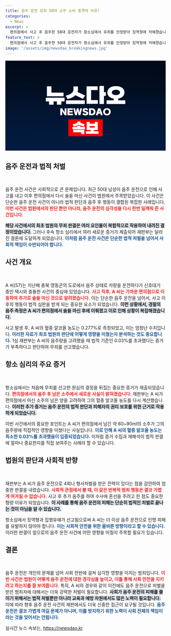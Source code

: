 ```yaml
---
title: 음주 운전 유죄 50대 소주 소비 충격적 이유!
categories:
  - News
excerpt: >
  편의점에서 사고 후 음주한 50대 운전자가 항소심에서 유죄를 인정받아 징역형에 처해졌습니다. 알코올 농도 재산정으로 음주 운전이 확인되며, 과거 음주 전력도 고려된 판결이었습니다.
feature_text: >
  편의점에서 사고 후 음주한 50대 운전자가 항소심에서 유죄를 인정받아 징역형에 처해졌습니다. 알코올 농도 재산정으로 음주 운전이 확인되며, 과거 음주 전력도 고려된 판결이었습니다.
image: '/assets/img/newsdao_breakingnews.jpg'
---
```


<p><img src="/assets/img/newsdao_breakingnews.jpg" alt="ontimetimes 속보" /></p>

<h2 data-ke-size="size26">음주 운전과 법적 처벌</h2>

<p data-ke-size="size16">&nbsp;</p> 

<p>음주 운전 사건은 사회적으로 큰 문제입니다. 최근 50대 남성이 음주 운전으로 인해 사고를 내고 이후 편의점에서 다시 술을 마신 사건이 법원에서 주목받았습니다. 이 사건은 단순한 음주 운전 사건이 아니라 법적 판단과 음주 후 행동이 결합된 복잡한 사례입니다. <b><span style="color: #ee2323;">이번 사건은 법원에서의 판단 뿐만 아니라, 음주 운전의 심각성을 다시 한번 일깨워 준 사건입니다.</span></b></p>

<p><b><span style="background-color: #21538527;">해당 사건에서의 최초 법원의 무죄 판결은 여러 요인들이 복합적으로 작용하여 내려진 결정이었습니다.</span></b> 그러나 후속 항소 심리에서 여러 새로운 증거가 제출되어 재판부는 달라진 결론에 도달하게 되었습니다. <b><span style="color: #1a5490;">이처럼 음주 운전 사건은 단순한 법적 처벌을 넘어서 사회적 책임이 수반되어야 합니다.</span></b></p>

<h2 data-ke-size="size26">사건 개요</h2>

<p data-ke-size="size16">&nbsp;</p>

<p>A 씨(57)는 지난해 충북 영동군의 도로에서 음주 상태로 차량을 운전하다가 신호대기 중인 택시와 충돌한 사건의 중심에 있었습니다. <b><span style="color: #ee2323;">사고 직후, A 씨는 가까운 편의점으로 이동하여 추가로 술을 마신 것으로 알려졌습니다.</span></b> 이는 단순한 음주 운전을 넘어서, 사고 이후의 행동이 법적 심판을 받게 되는 중요한 요소가 되었습니다. <b><span style="background-color: #21538527;">이런 상황에서, 경찰의 음주 측정은 A 씨가 편의점에서 술을 마신 후에 이뤄졌고 이로 인해 상황이 복잡해졌습니다.</span></b></p>

<p>사고 발생 후, A 씨의 혈중 알코올 농도는 0.277%로 측정되었고, 이는 엄청난 수치입니다. <b><span style="color: #1a5490;">이러한 자료가 최초 법원의 판단에 어떻게 영향을 미쳤는지 분석하는 것도 중요합니다.</span></b> 1심 재판부는 A 씨의 음주량을 고려했을 때 법적 기준인 0.03%를 초과했다는 증거가 부족하다고 판단하여 무죄를 선고했습니다.</p>

<h2 data-ke-size="size26">항소 심리의 주요 증거</h2>

<p data-ke-size="size16">&nbsp;</p>

<p>항소심에서는 처음에 무죄를 선고한 원심의 결정을 뒤집는 중요한 증거가 제출되었습니다. <b><span style="color: #ee2323;">편의점에서의 음주 후 남은 소주에서 새로운 사실이 밝혀졌습니다.</span></b> 재판부는 A 씨가 편의점에서 마신 소주의 남은 양을 고려하여 그의 혈중 알코올 농도를 다시 계산했습니다. <b><span style="background-color: #21538527;">이러한 추가 증거는 음주 운전의 법적 판단과 피해자의 권리 보호를 위한 근거로 작용하게 되었습니다.</span></b></p>

<p>이번 사건에서의 중요한 포인트는 A 씨가 편의점에서 남긴 약 60~90ml의 소주가 그의 음주량에 직접적인 영향을 미쳤다는 사실입니다. <b><span style="color: #1a5490;">이로 인해 A 씨의 혈중 알코올 농도는 최소한 0.03%를 초과했음이 입증되었습니다.</span></b> 이처럼 증거 수집과 재해석이 법적 판결에 얼마나 중요한지를 직접 보여주는 사례라 할 수 있습니다.</p>

<h2 data-ke-size="size26">법원의 판단과 사회적 반향</h2>

<p data-ke-size="size16">&nbsp;</p>

<p>재판부는 A 씨가 음주 운전으로 4회나 형사처벌을 받은 전력이 있다는 점을 감안하여 엄중한 판결을 내렸습니다. <b><span style="color: #ee2323;">사회적 관점에서 볼 때, 이 같은 반복적 범죄 행동은 결코 가볍게 여겨질 수 없습니다.</span></b> 사고 후 추가 음주를 하여 수사에 혼선을 주려고 한 점도 중요한 형량 이유가 되었습니다. <b><span style="background-color: #21538527;">이 사례를 통해 음주 운전의 피해는 단순히 법적인 처벌로 끝나는 것이 아님을 알 수 있습니다.</span></b></p>

<p>항소심에서 징역형과 집행유예가 선고됨으로써 A 씨는 더 이상 음주 운전으로 인명 피해를 유발하지 않아야 합니다. <b><span style="color: #1a5490;">이는 사회적 안전을 위한 올바른 방향이라고 할 수 있습니다.</span></b> 이러한 판결이 앞으로의 음주 운전 사건에 어떤 영향을 미칠지 주목할 필요가 있습니다.</p>

<h2 data-ke-size="size26">결론</h2>

<p data-ke-size="size16">&nbsp;</p>

<p>음주 운전은 개인의 문제를 넘어 사회 전반에 걸쳐 심각한 영향을 미치는 범죄입니다. <b><span style="color: #ee2323;">이번 사건은 법원이 어떻게 음주 운전에 대한 경각심을 높이고, 이를 통해 사회 안전을 지키려고 하는지를 잘 보여줍니다.</span></b> 특히, A 씨의 경우와 같이 이전에도 음주 운전으로 처벌을 받은 범죄자에 대해서는 더욱 강력한 처벌이 필요합니다. <b><span style="background-color: #21538527;">사회가 음주 운전의 피해를 줄이기 위해서는 법적 처벌뿐만 아니라 교육과 예방 차원에서도 많은 노력이 필요합니다.</span></b> 이에 따라 향후 음주 운전 사건의 재판에서도 더욱 신중한 접근이 요구될 것입니다. <b><span style="color: #1a5490;">음주 운전은 결코 가볍게 여길 문제가 아니며, 이를 방지하기 위한 노력이 사회 전체의 책임이라는 것을 잊어서는 안됩니다.</span></b></p>
실시간 뉴스 속보는, <a href="https://newsdao.kr" rel="dofollow">https://newsdao.kr</a>


